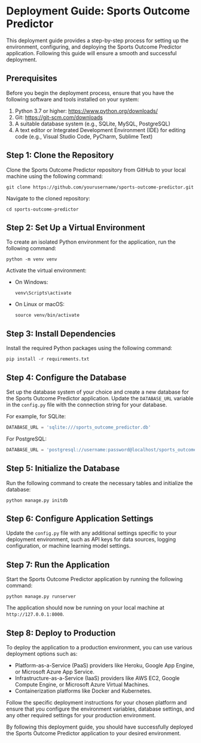 # Deployment Guide: Sports Outcome Predictor

This deployment guide provides a step-by-step process for setting up the environment, configuring, and deploying the Sports Outcome Predictor application. Following this guide will ensure a smooth and successful deployment.

## Prerequisites

Before you begin the deployment process, ensure that you have the following software and tools installed on your system:

1. Python 3.7 or higher: https://www.python.org/downloads/
2. Git: https://git-scm.com/downloads
3. A suitable database system (e.g., SQLite, MySQL, PostgreSQL)
4. A text editor or Integrated Development Environment (IDE) for editing code (e.g., Visual Studio Code, PyCharm, Sublime Text)

## Step 1: Clone the Repository

Clone the Sports Outcome Predictor repository from GitHub to your local machine using the following command:

```
git clone https://github.com/yourusername/sports-outcome-predictor.git
```

Navigate to the cloned repository:

```
cd sports-outcome-predictor
```

## Step 2: Set Up a Virtual Environment

To create an isolated Python environment for the application, run the following command:

```
python -m venv venv
```

Activate the virtual environment:

- On Windows:

  ```
  venv\Scripts\activate
  ```

- On Linux or macOS:

  ```
  source venv/bin/activate
  ```

## Step 3: Install Dependencies

Install the required Python packages using the following command:

```
pip install -r requirements.txt
```

## Step 4: Configure the Database

Set up the database system of your choice and create a new database for the Sports Outcome Predictor application. Update the `DATABASE_URL` variable in the `config.py` file with the connection string for your database.

For example, for SQLite:

```python
DATABASE_URL = 'sqlite:///sports_outcome_predictor.db'
```

For PostgreSQL:

```python
DATABASE_URL = 'postgresql://username:password@localhost/sports_outcome_predictor'
```

## Step 5: Initialize the Database

Run the following command to create the necessary tables and initialize the database:

```
python manage.py initdb
```

## Step 6: Configure Application Settings

Update the `config.py` file with any additional settings specific to your deployment environment, such as API keys for data sources, logging configuration, or machine learning model settings.

## Step 7: Run the Application

Start the Sports Outcome Predictor application by running the following command:

```
python manage.py runserver
```

The application should now be running on your local machine at `http://127.0.0.1:8000`.

## Step 8: Deploy to Production

To deploy the application to a production environment, you can use various deployment options such as:

- Platform-as-a-Service (PaaS) providers like Heroku, Google App Engine, or Microsoft Azure App Service.
- Infrastructure-as-a-Service (IaaS) providers like AWS EC2, Google Compute Engine, or Microsoft Azure Virtual Machines.
- Containerization platforms like Docker and Kubernetes.

Follow the specific deployment instructions for your chosen platform and ensure that you configure the environment variables, database settings, and any other required settings for your production environment.

By following this deployment guide, you should have successfully deployed the Sports Outcome Predictor application to your desired environment.
